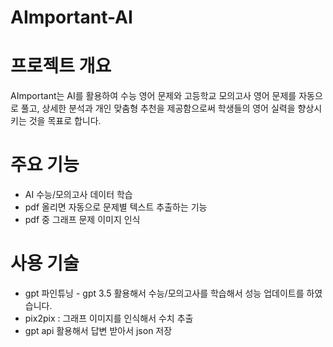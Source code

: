 # AImportant-AI

# 프로젝트 개요
AImportant는 AI를 활용하여 수능 영어 문제와 고등학교 모의고사 영어 문제를 자동으로 풀고, 상세한 분석과 개인 맞춤형 추천을 제공함으로써 학생들의 영어 실력을 향상시키는 것을 목표로 합니다.

# 주요 기능
- AI 수능/모의고사 데이터 학습
- pdf 올리면 자동으로 문제별 텍스트 추출하는 기능
- pdf 중 그래프 문제 이미지 인식

# 사용 기술
- gpt 파인튜닝 - gpt 3.5 활용해서 수능/모의고사를 학습해서 성능 업데이트를 하였습니다.
- pix2pix : 그래프 이미지를 인식해서 수치 추출
- gpt api 활용해서 답변 받아서 json 저장

